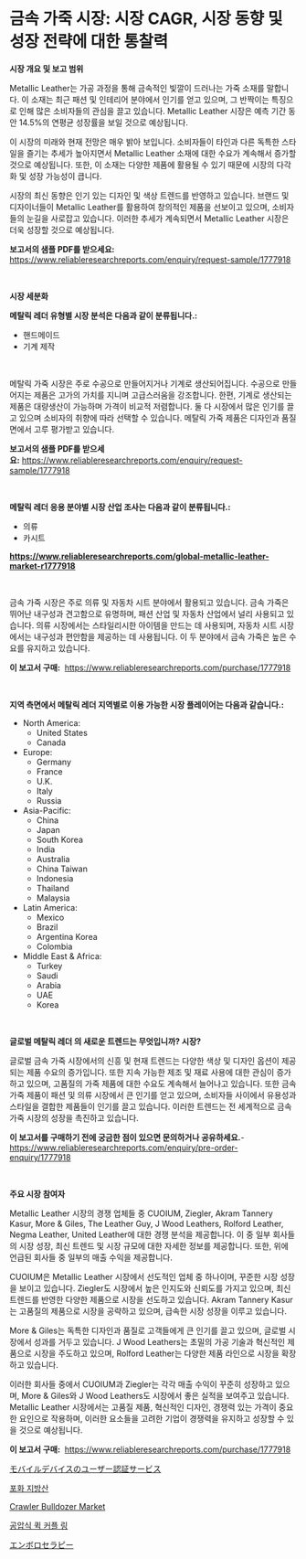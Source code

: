 <p><h1>금속 가죽 시장: 시장 CAGR, 시장 동향 및 성장 전략에 대한 통찰력</h1></p><p><strong>시장 개요 및 보고 범위</strong></p>
<p><p>Metallic Leather는 가공 과정을 통해 금속적인 빛깔이 드러나는 가죽 소재를 말합니다. 이 소재는 최근 패션 및 인테리어 분야에서 인기를 얻고 있으며, 그 반짝이는 특징으로 인해 많은 소비자들의 관심을 끌고 있습니다. Metallic Leather 시장은 예측 기간 동안 14.5%의 연평균 성장률을 보일 것으로 예상됩니다.</p><p>이 시장의 미래와 현재 전망은 매우 밝아 보입니다. 소비자들이 타인과 다른 독특한 스타일을 즐기는 추세가 높아지면서 Metallic Leather 소재에 대한 수요가 계속해서 증가할 것으로 예상됩니다. 또한, 이 소재는 다양한 제품에 활용될 수 있기 때문에 시장의 다각화 및 성장 가능성이 큽니다.</p><p>시장의 최신 동향은 인기 있는 디자인 및 색상 트렌드를 반영하고 있습니다. 브랜드 및 디자이너들이 Metallic Leather를 활용하여 창의적인 제품을 선보이고 있으며, 소비자들의 눈길을 사로잡고 있습니다. 이러한 추세가 계속되면서 Metallic Leather 시장은 더욱 성장할 것으로 예상됩니다.</p></p>
<p><strong>보고서의 샘플 PDF를 받으세요:</strong> <a href="https://www.reliableresearchreports.com/enquiry/request-sample/1777918">https://www.reliableresearchreports.com/enquiry/request-sample/1777918</a></p>
<p>&nbsp;</p>
<p><strong>시장 세분화</strong></p>
<p><strong>메탈릭 레더 유형별 시장 분석은 다음과 같이 분류됩니다.:</strong></p>
<p><ul><li>핸드메이드</li><li>기계 제작</li></ul></p>
<p>&nbsp;</p>
<p><p>메탈릭 가죽 시장은 주로 수공으로 만들어지거나 기계로 생산되어집니다. 수공으로 만들어지는 제품은 고가의 가치를 지니며 고급스러움을 강조합니다. 한편, 기계로 생산되는 제품은 대량생산이 가능하며 가격이 비교적 저렴합니다. 둘 다 시장에서 많은 인기를 끌고 있으며 소비자의 취향에 따라 선택할 수 있습니다. 메탈릭 가죽 제품은 디자인과 품질면에서 고루 평가받고 있습니다.</p></p>
<p><strong>보고서의 샘플 PDF를 받으세요:</strong>&nbsp;<a href="https://www.reliableresearchreports.com/enquiry/request-sample/1777918">https://www.reliableresearchreports.com/enquiry/request-sample/1777918</a></p>
<p>&nbsp;</p>
<p><strong> 메탈릭 레더 응용 분야별 시장 산업 조사는 다음과 같이 분류됩니다.:</strong></p>
<p><ul><li>의류</li><li>카시트</li></ul></p>
<p><strong><a href="https://www.reliableresearchreports.com/global-metallic-leather-market-r1777918">https://www.reliableresearchreports.com/global-metallic-leather-market-r1777918</a></strong></p>
<p>&nbsp;</p>
<p><p>금속 가죽 시장은 주로 의류 및 자동차 시트 분야에서 활용되고 있습니다. 금속 가죽은 뛰어난 내구성과 견고함으로 유명하며, 패션 산업 및 자동차 산업에서 널리 사용되고 있습니다. 의류 시장에서는 스타일리시한 아이템을 만드는 데 사용되며, 자동차 시트 시장에서는 내구성과 편안함을 제공하는 데 사용됩니다. 이 두 분야에서 금속 가죽은 높은 수요를 유지하고 있습니다.</p></p>
<p><strong>이 보고서 구매:</strong>&nbsp; <a href="https://www.reliableresearchreports.com/purchase/1777918">https://www.reliableresearchreports.com/purchase/1777918</a></p>
<p>&nbsp;</p>
<p><strong>지역 측면에서 메탈릭 레더 지역별로 이용 가능한 시장 플레이어는 다음과 같습니다.:</strong></p>
<p><ul>
    <li>
        North America:
        <ul>
            <li>United States</li>
            <li>Canada</li>
        </ul>
    </li>
    <li>
        Europe:
        <ul>
            <li>Germany</li>
            <li>France</li>
            <li>U.K.</li>
            <li>Italy</li>
            <li>Russia</li>
        </ul>
    </li>
    <li>
        Asia-Pacific:
        <ul>
            <li>China</li>
            <li>Japan</li>
            <li>South Korea</li>
            <li>India</li>
            <li>Australia</li>
            <li>China Taiwan</li>
            <li>Indonesia</li>
            <li>Thailand</li>
            <li>Malaysia</li>
        </ul>
    </li>
    <li>
        Latin America:
        <ul>
            <li>Mexico</li>
            <li>Brazil</li>
            <li>Argentina Korea</li>
            <li>Colombia</li>
        </ul>
    </li>
    <li>
        Middle East & Africa:
        <ul>
            <li>Turkey</li>
            <li>Saudi</li>
            <li>Arabia</li>
            <li>UAE</li>
            <li>Korea</li>
        </ul>
    </li>
    </ul></p>
<p>&nbsp;</p>
<p><strong>글로벌 메탈릭 레더 의 새로운 트렌드는 무엇입니까? 시장?</strong></p>
<p><p>글로벌 금속 가죽 시장에서의 신흥 및 현재 트렌드는 다양한 색상 및 디자인 옵션이 제공되는 제품 수요의 증가입니다. 또한 지속 가능한 제조 및 재료 사용에 대한 관심이 증가하고 있으며, 고품질의 가죽 제품에 대한 수요도 계속해서 늘어나고 있습니다. 또한 금속 가죽 제품이 패션 및 의류 시장에서 큰 인기를 얻고 있으며, 소비자들 사이에서 유용성과 스타일을 결합한 제품들이 인기를 끌고 있습니다. 이러한 트렌드는 전 세계적으로 금속 가죽 시장의 성장을 촉진하고 있습니다.</p></p>
<p><strong>이 보고서를 구매하기 전에 궁금한 점이 있으면 문의하거나 공유하세요.</strong>- <a href="https://www.reliableresearchreports.com/enquiry/pre-order-enquiry/1777918">https://www.reliableresearchreports.com/enquiry/pre-order-enquiry/1777918</a></p>
<p>&nbsp;</p>
<p><strong>주요 시장 참여자</strong></p>
<p><p>Metallic Leather 시장의 경쟁 업체들 중 CUOIUM, Ziegler, Akram Tannery Kasur, More & Giles, The Leather Guy, J Wood Leathers, Rolford Leather, Negma Leather, United Leather에 대한 경쟁 분석을 제공합니다. 이 중 일부 회사들의 시장 성장, 최신 트렌드 및 시장 규모에 대한 자세한 정보를 제공합니다. 또한, 위에 언급된 회사들 중 일부의 매출 수익을 제공합니다.</p><p>CUOIUM은 Metallic Leather 시장에서 선도적인 업체 중 하나이며, 꾸준한 시장 성장을 보이고 있습니다. Ziegler도 시장에서 높은 인지도와 신뢰도를 가지고 있으며, 최신 트렌드를 반영한 다양한 제품으로 시장을 선도하고 있습니다. Akram Tannery Kasur는 고품질의 제품으로 시장을 공략하고 있으며, 급속한 시장 성장을 이루고 있습니다.</p><p>More & Giles는 독특한 디자인과 품질로 고객들에게 큰 인기를 끌고 있으며, 글로벌 시장에서 성과를 거두고 있습니다. J Wood Leathers는 초밀의 가공 기술과 혁신적인 제품으로 시장을 주도하고 있으며, Rolford Leather는 다양한 제품 라인으로 시장을 확장하고 있습니다.</p><p>이러한 회사들 중에서 CUOIUM과 Ziegler는 각각 매출 수익이 꾸준히 성장하고 있으며, More & Giles와 J Wood Leathers도 시장에서 좋은 실적을 보여주고 있습니다. Metallic Leather 시장에서는 고품질 제품, 혁신적인 디자인, 경쟁력 있는 가격이 중요한 요인으로 작용하며, 이러한 요소들을 고려한 기업이 경쟁력을 유지하고 성장할 수 있을 것으로 예상됩니다.</p></p>
<p><strong>이 보고서 구매:</strong>&nbsp;&nbsp;<a href="https://www.reliableresearchreports.com/purchase/1777918">https://www.reliableresearchreports.com/purchase/1777918</a></p>
<p><p><a href="https://medium.com/@stephengrant2015/%E3%83%A2%E3%83%90%E3%82%A4%E3%83%AB%E3%83%87%E3%83%90%E3%82%A4%E3%82%B9%E3%81%AE%E3%83%A6%E3%83%BC%E3%82%B6%E3%83%BC%E8%AA%8D%E8%A8%BC%E3%82%B5%E3%83%BC%E3%83%93%E3%82%B9%E5%B8%82%E5%A0%B4%E8%A6%8F%E6%A8%A1%E3%81%AF-%E3%82%B0%E3%83%AD%E3%83%BC%E3%83%90%E3%83%AB%E6%A5%AD%E7%95%8C%E3%81%A7%E6%9C%80%E9%81%A9%E3%81%AA%E3%83%9E%E3%83%BC%E3%82%B1%E3%83%86%E3%82%A3%E3%83%B3%E3%82%B0%E3%83%81%E3%83%A3%E3%83%B3%E3%83%8D%E3%83%AB%E3%82%92%E6%98%8E%E3%82%89%E3%81%8B%E3%81%AB%E3%81%97%E3%81%BE%E3%81%99-23da76edf5be">モバイルデバイスのユーザー認証サービス</a></p><p><a href="https://medium.com/@cordiehyatt1/%ED%8F%AC%ED%99%94-%EC%A7%80%EB%B0%A9%EC%82%B0-%EC%8B%9C%EC%9E%A5%EC%9D%80-%EC%8B%9C%EC%9E%A5-%EC%A0%90%EC%9C%A0%EC%9C%A8-%ED%81%AC%EA%B8%B0-%EB%B0%8F-2031%EB%85%84%EA%B9%8C%EC%A7%80-%EC%98%88%EC%83%81%EB%90%9C-%EC%98%88%EC%B8%A1%EC%97%90-%EC%B4%88%EC%A0%90%EC%9D%84-%EB%A7%9E%EC%B6%A5%EB%8B%88%EB%8B%A4-f89c0c74cded">포화 지방산</a></p><p><a href="https://github.com/PeterParrish5/Market-Research-Report-List-4/blob/main/crawler-bulldozer-market.md">Crawler Bulldozer Market</a></p><p><a href="https://medium.com/@gunnerolson2022/2024-2031-%EA%B8%B0%EA%B0%84-%EB%8F%99%EC%95%88-%EC%98%88%EC%B8%A1%EB%90%9C-%EA%B3%B5%EA%B8%B0%EC%8B%9D-%EB%B9%A0%EB%A5%B8-%EC%97%B0%EA%B2%B0-%EC%9E%A5%EC%B9%98-%EC%8B%9C%EC%9E%A5-%EB%8F%99%ED%96%A5-%EB%B0%8F-%EC%8B%9C%EC%9E%A5-%EB%B6%84%EC%84%9D-240927fafe0e">공압식 퀵 커플 링</a></p><p><a href="https://medium.com/@freedayundt2023/%E3%82%A8%E3%83%B3%E3%83%9C%E3%83%AD%E3%82%BB%E3%83%A9%E3%83%94%E3%83%BC%E5%B8%82%E5%A0%B4%E3%83%AC%E3%83%9D%E3%83%BC%E3%83%88%E3%81%AF-%E3%81%93%E3%81%AE%E5%B8%82%E5%A0%B4%E3%81%AE%E6%9C%80%E6%96%B0%E3%83%88%E3%83%AC%E3%83%B3%E3%83%89%E3%81%A8%E6%88%90%E9%95%B7%E6%A9%9F%E4%BC%9A%E3%82%92%E6%98%8E%E3%82%89%E3%81%8B%E3%81%AB%E3%81%97%E3%81%A6%E3%81%84%E3%81%BE%E3%81%99-f2f568fc50e4">エンボロセラピー</a></p></p>